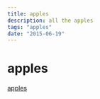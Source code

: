```yaml
---
title: apples
description: all the apples
tags: "apples"
date: "2015-06-19"
---
```


# apples


[apples](./images/EazW6G0XQAAmjip.jpg)
